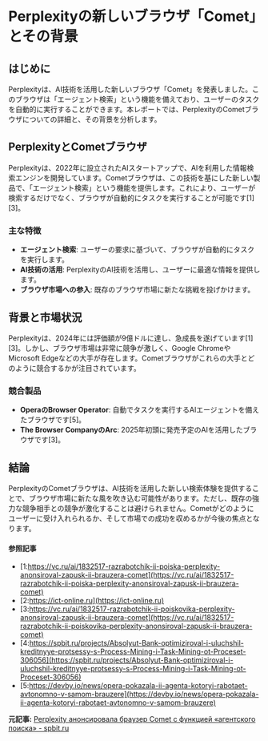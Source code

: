 # Perplexityの新しいブラウザ「Comet」とその背景

## はじめに

Perplexityは、AI技術を活用した新しいブラウザ「Comet」を発表しました。このブラウザは「エージェント検索」という機能を備えており、ユーザーのタスクを自動的に実行することができます。本レポートでは、PerplexityのCometブラウザについての詳細と、その背景を分析します。

## PerplexityとCometブラウザ

Perplexityは、2022年に設立されたAIスタートアップで、AIを利用した情報検索エンジンを開発しています。Cometブラウザは、この技術を基にした新しい製品で、「エージェント検索」という機能を提供します。これにより、ユーザーが検索するだけでなく、ブラウザが自動的にタスクを実行することが可能です[1][3]。

### 主な特徴

- **エージェント検索**: ユーザーの要求に基づいて、ブラウザが自動的にタスクを実行します。
- **AI技術の活用**: PerplexityのAI技術を活用し、ユーザーに最適な情報を提供します。
- **ブラウザ市場への参入**: 既存のブラウザ市場に新たな挑戦を投げかけます。

## 背景と市場状況

Perplexityは、2024年には評価額が9億ドルに達し、急成長を遂げています[1][3]。しかし、ブラウザ市場は非常に競争が激しく、Google ChromeやMicrosoft Edgeなどの大手が存在します。Cometブラウザがこれらの大手とどのように競合するかが注目されています。

### 競合製品

- **OperaのBrowser Operator**: 自動でタスクを実行するAIエージェントを備えたブラウザです[5]。
- **The Browser CompanyのArc**: 2025年初頭に発売予定のAIを活用したブラウザです[3]。

## 結論

PerplexityのCometブラウザは、AI技術を活用した新しい検索体験を提供することで、ブラウザ市場に新たな風を吹き込む可能性があります。ただし、既存の強力な競争相手との競争が激化することは避けられません。Cometがどのようにユーザーに受け入れられるか、そして市場での成功を収めるかが今後の焦点となります。

#### 参照記事
- [1:https://vc.ru/ai/1832517-razrabotchik-ii-poiska-perplexity-anonsiroval-zapusk-ii-brauzera-comet](https://vc.ru/ai/1832517-razrabotchik-ii-poiska-perplexity-anonsiroval-zapusk-ii-brauzera-comet)
- [2:https://ict-online.ru](https://ict-online.ru)
- [3:https://vc.ru/ai/1832517-razrabotchik-ii-poiskovika-perplexity-anonsiroval-zapusk-ii-brauzera-comet](https://vc.ru/ai/1832517-razrabotchik-ii-poiskovika-perplexity-anonsiroval-zapusk-ii-brauzera-comet)
- [4:https://spbit.ru/projects/Absolyut-Bank-optimiziroval-i-uluchshil-kreditnyye-protsessy-s-Process-Mining-i-Task-Mining-ot-Proceset-306056](https://spbit.ru/projects/Absolyut-Bank-optimiziroval-i-uluchshil-kreditnyye-protsessy-s-Process-Mining-i-Task-Mining-ot-Proceset-306056)
- [5:https://devby.io/news/opera-pokazala-ii-agenta-kotoryi-rabotaet-avtonomno-v-samom-brauzere](https://devby.io/news/opera-pokazala-ii-agenta-kotoryi-rabotaet-avtonomno-v-samom-brauzere)


**元記事:** [Perplexity анонсировала браузер Comet с функцией «агентского поиска» - spbit.ru](https://spbit.ru/news/Perplexity-anonsirovala-brauzer-Comet-s-funktsiyei-agent-skogo-poiska-306091)